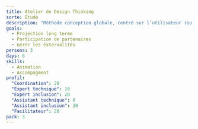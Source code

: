```yaml
---
title: Atelier de Design Thinking
sorte: Etude
description: "Méthode conception globale, centré sur l’utilisateur (ou l’humain), en vue de réaliser des services ou produits innovants."
goals:
  - Projection long terme
  - Participation de partenaires
  - Gérer les externalités
persons: 3
days: 6
skills:
  - Animation
  - Accompagment
profil:
  "Coordination": 20
  "Expert technique": 10
  "Expert inclusion": 20
  "Assistant technique": 0
  "Assistant inclusion": 30
  "Facilitateur": 20
pack: 3
---
```


